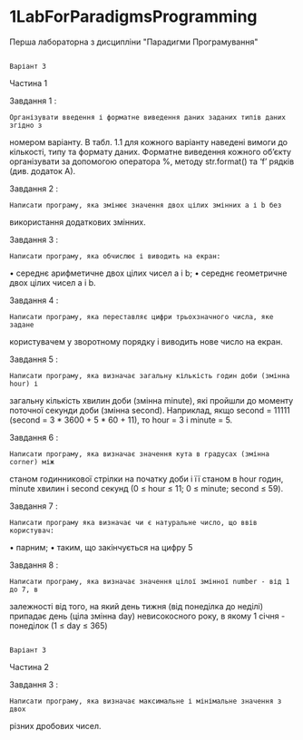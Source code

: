# 1LabForParadigmsProgramming
Перша лабораторна з дисципліни "Парадигми Програмування"

                                                                              Варіант 3
                                                                              
Частина 1

Завдання 1 : 

    Організувати введення і форматне виведення даних заданих типів даних згідно з
номером варіанту. В табл. 1.1 для кожного варіанту наведені вимоги до кількості,
типу та формату даних. Форматне виведення кожного об’єкту організувати за
допомогою оператора %, методу str.format() та ‘f’ рядків (див. додаток А).

Завдання 2 : 

    Написати програму, яка змінює значення двох цілих змінних a і b без
використання додаткових змінних.

Завдання 3 : 

    Написати програму, яка обчислює і виводить на екран: 
• середнє арифметичне двох цілих чисел a і b; 
• середнє геометричне двох цілих чисел a і b.

Завдання 4 :

    Написати програму, яка переставляє цифри трьохзначного числа, яке задане
користувачем у зворотному порядку і виводить нове число на екран.

Завдання 5 :

    Написати програму, яка визначає загальну кількість годин доби (змінна hour) і
загальну кількість хвилин доби (змінна minute), які пройшли до моменту поточної
секунди доби (змінна second). Наприклад, якщо second = 11111 (second = 3 * 3600 + 5 * 60 + 11), то hour = 3 і minute = 5.

Завдання 6 :

    Написати програму, яка визначає значення кута в градусах (змінна corner) між
станом годинникової стрілки на початку доби і її станом в hour годин, minute
хвилин і second секунд (0 ≤ hour ≤ 11; 0 ≤ minute; second ≤ 59).

Завдання 7 :

    Написати програму яка визначає чи є натуральне число, що ввів користувач:
• парним;
• таким, що закінчується на цифру 5

Завдання 8 : 

    Написати програму, яка визначає значення цілої змінної number - від 1 до 7, в
залежності від того, на який день тижня (від понеділка до неділі) припадає день
(ціла змінна day) невисокосного року, в якому 1 січня - понеділок (1 ≤ day ≤ 365)

                                                                            Варіант 3
                                                                            
Частина 2

Завдання 3 :

    Написати програму, яка визначає максимальне і мінімальне значення з двох
різних дробових чисел.

